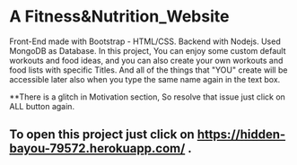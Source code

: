 # A Fitness&Nutrition_Website
Front-End made with Bootstrap - HTML/CSS. Backend with Nodejs. Used MongoDB as Database. In this project, You can enjoy some custom default workouts and food ideas, and you can also create your own workouts and food lists with specific Titles. And all of the things that "YOU" create will be accessible later also when you type the same name again in the text box.

**There is a glitch in Motivation section, So resolve that issue just click on ALL button again. 
## To open this project just click on https://hidden-bayou-79572.herokuapp.com/ .
